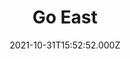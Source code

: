 ---
date: 2021-10-31T15:52:52.000Z
title: Go East
latitude: 52.05568415918512
longitude: 1.157669118263021
url: http://www.goeastipswich.co.uk
category: checkin
---